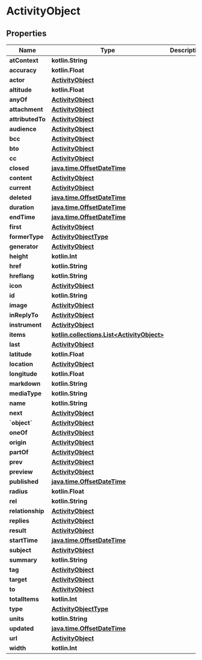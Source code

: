 
# ActivityObject

## Properties
| Name | Type | Description | Notes |
| ------------ | ------------- | ------------- | ------------- |
| **atContext** | **kotlin.String** |  |  [optional] |
| **accuracy** | **kotlin.Float** |  |  [optional] |
| **actor** | [**ActivityObject**](ActivityObject.md) |  |  [optional] |
| **altitude** | **kotlin.Float** |  |  [optional] |
| **anyOf** | [**ActivityObject**](ActivityObject.md) |  |  [optional] |
| **attachment** | [**ActivityObject**](ActivityObject.md) |  |  [optional] |
| **attributedTo** | [**ActivityObject**](ActivityObject.md) |  |  [optional] |
| **audience** | [**ActivityObject**](ActivityObject.md) |  |  [optional] |
| **bcc** | [**ActivityObject**](ActivityObject.md) |  |  [optional] |
| **bto** | [**ActivityObject**](ActivityObject.md) |  |  [optional] |
| **cc** | [**ActivityObject**](ActivityObject.md) |  |  [optional] |
| **closed** | [**java.time.OffsetDateTime**](java.time.OffsetDateTime.md) |  |  [optional] |
| **content** | [**ActivityObject**](ActivityObject.md) |  |  [optional] |
| **current** | [**ActivityObject**](ActivityObject.md) |  |  [optional] |
| **deleted** | [**java.time.OffsetDateTime**](java.time.OffsetDateTime.md) |  |  [optional] |
| **duration** | [**java.time.OffsetDateTime**](java.time.OffsetDateTime.md) |  |  [optional] |
| **endTime** | [**java.time.OffsetDateTime**](java.time.OffsetDateTime.md) |  |  [optional] |
| **first** | [**ActivityObject**](ActivityObject.md) |  |  [optional] |
| **formerType** | [**ActivityObjectType**](ActivityObjectType.md) |  |  [optional] |
| **generator** | [**ActivityObject**](ActivityObject.md) |  |  [optional] |
| **height** | **kotlin.Int** |  |  [optional] |
| **href** | **kotlin.String** |  |  [optional] |
| **hreflang** | **kotlin.String** |  |  [optional] |
| **icon** | [**ActivityObject**](ActivityObject.md) |  |  [optional] |
| **id** | **kotlin.String** |  |  [optional] |
| **image** | [**ActivityObject**](ActivityObject.md) |  |  [optional] |
| **inReplyTo** | [**ActivityObject**](ActivityObject.md) |  |  [optional] |
| **instrument** | [**ActivityObject**](ActivityObject.md) |  |  [optional] |
| **items** | [**kotlin.collections.List&lt;ActivityObject&gt;**](ActivityObject.md) |  |  [optional] |
| **last** | [**ActivityObject**](ActivityObject.md) |  |  [optional] |
| **latitude** | **kotlin.Float** |  |  [optional] |
| **location** | [**ActivityObject**](ActivityObject.md) |  |  [optional] |
| **longitude** | **kotlin.Float** |  |  [optional] |
| **markdown** | **kotlin.String** |  |  [optional] |
| **mediaType** | **kotlin.String** |  |  [optional] |
| **name** | **kotlin.String** |  |  [optional] |
| **next** | [**ActivityObject**](ActivityObject.md) |  |  [optional] |
| **&#x60;object&#x60;** | [**ActivityObject**](ActivityObject.md) |  |  [optional] |
| **oneOf** | [**ActivityObject**](ActivityObject.md) |  |  [optional] |
| **origin** | [**ActivityObject**](ActivityObject.md) |  |  [optional] |
| **partOf** | [**ActivityObject**](ActivityObject.md) |  |  [optional] |
| **prev** | [**ActivityObject**](ActivityObject.md) |  |  [optional] |
| **preview** | [**ActivityObject**](ActivityObject.md) |  |  [optional] |
| **published** | [**java.time.OffsetDateTime**](java.time.OffsetDateTime.md) |  |  [optional] |
| **radius** | **kotlin.Float** |  |  [optional] |
| **rel** | **kotlin.String** |  |  [optional] |
| **relationship** | [**ActivityObject**](ActivityObject.md) |  |  [optional] |
| **replies** | [**ActivityObject**](ActivityObject.md) |  |  [optional] |
| **result** | [**ActivityObject**](ActivityObject.md) |  |  [optional] |
| **startTime** | [**java.time.OffsetDateTime**](java.time.OffsetDateTime.md) |  |  [optional] |
| **subject** | [**ActivityObject**](ActivityObject.md) |  |  [optional] |
| **summary** | **kotlin.String** |  |  [optional] |
| **tag** | [**ActivityObject**](ActivityObject.md) |  |  [optional] |
| **target** | [**ActivityObject**](ActivityObject.md) |  |  [optional] |
| **to** | [**ActivityObject**](ActivityObject.md) |  |  [optional] |
| **totalItems** | **kotlin.Int** |  |  [optional] |
| **type** | [**ActivityObjectType**](ActivityObjectType.md) |  |  [optional] |
| **units** | **kotlin.String** |  |  [optional] |
| **updated** | [**java.time.OffsetDateTime**](java.time.OffsetDateTime.md) |  |  [optional] |
| **url** | [**ActivityObject**](ActivityObject.md) |  |  [optional] |
| **width** | **kotlin.Int** |  |  [optional] |



